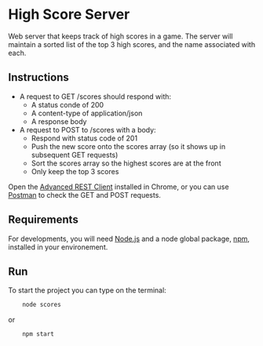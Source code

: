 # High Score Server

Web server that keeps track of high scores in a game. The server will maintain a sorted list of the top 3 high scores, and the name associated with each.

## Instructions

-   A request to GET /scores should respond with:
    -   A status conde of 200
    -   A content-type of application/json
    -   A response body
-   A request to POST to /scores with a body:
    -   Respond with status code of 201
    -   Push the new score onto the scores array (so it shows up in subsequent GET requests)
    -   Sort the scores array so the highest scores are at the front
    -   Only keep the top 3 scores

Open the [Advanced REST Client](https://chrome.google.com/webstore/detail/advanced-rest-client/hgmloofddffdnphfgcellkdfbfbjeloo?hl=en-US) installed in Chrome, or you can use [Postman](https://www.postman.com/downloads/) to check the GET and POST requests.

## Requirements

For developments, you will need [Node.js](https://nodejs.org/en/) and a node global package, [npm](https://www.npmjs.com/get-npm), installed in your environement.

## Run

To start the project you can type on the terminal:

```bash
    node scores
```

or

```bash
    npm start
```
